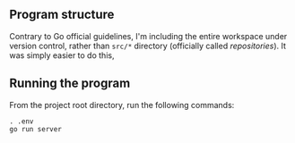 ## Program structure

Contrary to Go official guidelines, I'm including the entire workspace under version control, 
rather than `src/*` directory (officially called *repositories*). It was simply easier to do this, 

## Running the program

From the project root directory, run the following commands:

```
. .env
go run server
```

